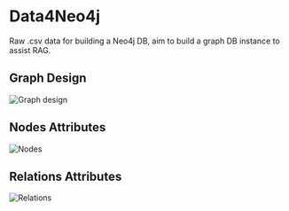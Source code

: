 # Data4Neo4j
Raw .csv data for building a Neo4j DB, aim to build a graph DB instance to assist RAG.
## Graph Design
<img title="graph" alt="Graph design" src="https://github.com/sjin824/Data4Neo4j/blob/main/design/graph.avif">

## Nodes Attributes
<img title="nodes" alt="Nodes" src="https://github.com/sjin824/Data4Neo4j/blob/main/design/nodes.avif">

## Relations Attributes
<img title="relations" alt="Relations" src="https://github.com/sjin824/Data4Neo4j/blob/main/design/relations.avif">

